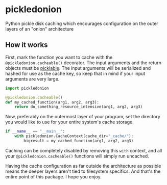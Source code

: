 # pickledonion
Python pickle disk caching which encourages configuration on the outer layers of an "onion" architecture

## How it works

First, mark the function you want to cache with the `@pickledonion.cacheable()` decorator. The input arguments and the return objects must be [picklable](https://docs.python.org/3/library/pickle.html). The input arguments will be serialized and hashed for use as the cache key, so keep that in mind if your input arguments are very large.

```python
import pickledonion

@pickledonion.cacheable()
def my_cached_function(arg1, arg2, arg3):
    return do_something_resource_intensive(arg1, arg2, arg3)
```

Now, preferably on the outermost layer of your program, set the directory you would like to use for your entire system's cache storage.

```python
if __name__ == "__main__":
    with pickledonion.CacheContext(cache_dir="_cache/"):
        bigresult = my_cached_function(arg1, arg2, arg3)
```

Caching can be completely disabled by removing this `with` context, and all your `@pickledonion.cacheable()` functions will simply run uncached.

Having the cache configuration as far outside the architecture as possible means the deeper layers aren't tied to filesystem specifics. And that's the entire point of this package. I hope you enjoy.
